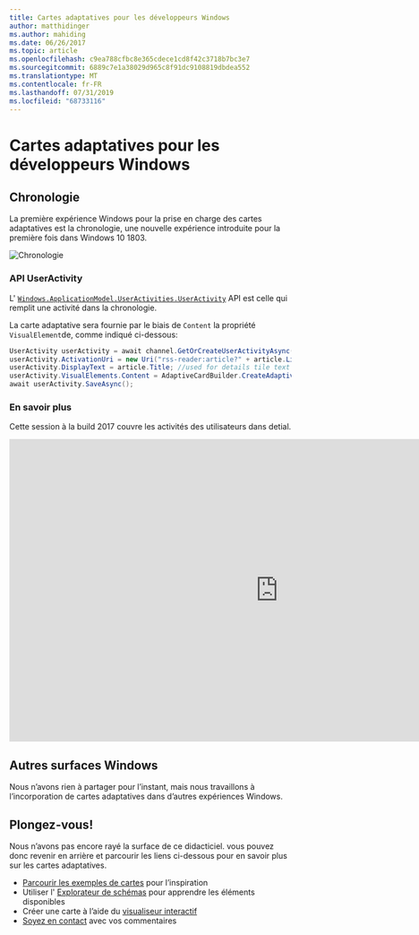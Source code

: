 ```yaml
---
title: Cartes adaptatives pour les développeurs Windows
author: matthidinger
ms.author: mahiding
ms.date: 06/26/2017
ms.topic: article
ms.openlocfilehash: c9ea788cfbc8e365cdece1cd8f42c3718b7bc3e7
ms.sourcegitcommit: 6889c7e1a38029d965c8f91dc9108819dbdea552
ms.translationtype: MT
ms.contentlocale: fr-FR
ms.lasthandoff: 07/31/2019
ms.locfileid: "68733116"
---
```

# <a name="adaptive-cards-for-windows-developers"></a>Cartes adaptatives pour les développeurs Windows



## <a name="timeline"></a>Chronologie

La première expérience Windows pour la prise en charge des cartes adaptatives est la chronologie, une nouvelle expérience introduite pour la première fois dans Windows 10 1803. 

![Chronologie](media/windows/timeline.png)

### <a name="useractivity-api"></a>API UserActivity

L' [`Windows.ApplicationModel.UserActivities.UserActivity`](https://docs.microsoft.com/en-us/uwp/api/windows.applicationmodel.useractivities.useractivity) API est celle qui remplit une activité dans la chronologie.

La carte adaptative sera fournie par le biais de `Content` la propriété `VisualElement`de, comme indiqué ci-dessous:

```csharp
UserActivity userActivity = await channel.GetOrCreateUserActivityAsync(activityId, new HostName("contoso.com"));
userActivity.ActivationUri = new Uri("rss-reader:article?" + article.Link);
userActivity.DisplayText = article.Title; //used for details tile text
userActivity.VisualElements.Content = AdaptiveCardBuilder.CreateAdaptiveCardFromJson(jsonString);
await userActivity.SaveAsync();
```

### <a name="learn-more"></a>En savoir plus

Cette session à la build 2017 couvre les activités des utilisateurs dans detial.

<iframe src="https://channel9.msdn.com/Events/Build/2017/B8108/player" width="960" height="540" allowFullScreen frameBorder="0"></iframe>

## <a name="other-windows-surfaces"></a>Autres surfaces Windows
Nous n’avons rien à partager pour l’instant, mais nous travaillons à l’incorporation de cartes adaptatives dans d’autres expériences Windows.

## <a name="dive-in"></a>Plongez-vous!

Nous n’avons pas encore rayé la surface de ce didacticiel. vous pouvez donc revenir en arrière et parcourir les liens ci-dessous pour en savoir plus sur les cartes adaptatives.

* [Parcourir les exemples de cartes](http://adaptivecards.io/samples/) pour l’inspiration
* Utiliser l' [Explorateur de schémas](http://adaptivecards.io/explorer) pour apprendre les éléments disponibles
* Créer une carte à l’aide du [visualiseur interactif](http://adaptivecards.io/visualizer/index.html?hostApp=Skype)
* [Soyez en contact](http://adaptivecards.io/connect) avec vos commentaires
